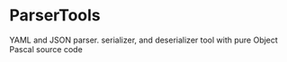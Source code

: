 # ParserTools
YAML and JSON parser. serializer, and deserializer tool with pure Object Pascal source code
